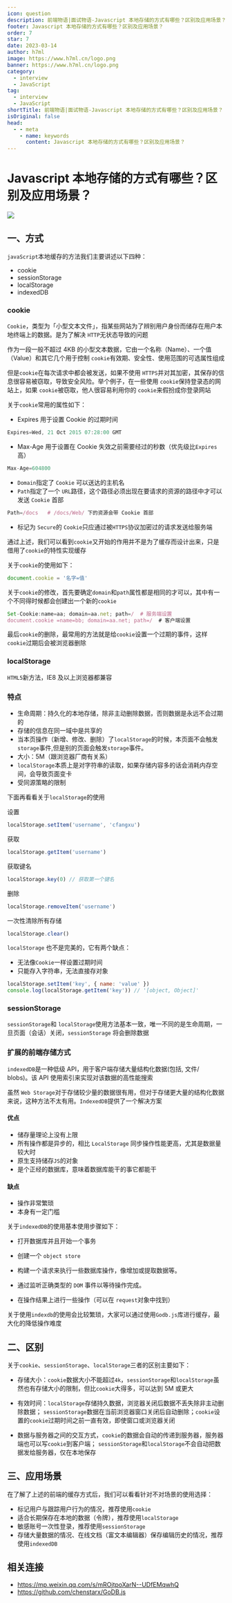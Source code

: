 ```yaml
---
icon: question
description: 前端物语|面试物语-Javascript 本地存储的方式有哪些？区别及应用场景？
footer: Javascript 本地存储的方式有哪些？区别及应用场景？
order: 7
star: 7
date: 2023-03-14
author: h7ml
image: https://www.h7ml.cn/logo.png
banner: https://www.h7ml.cn/logo.png
category:
  - interview
  - JavaScript
tag:
  - interview
  - JavaScript
shortTitle: 前端物语|面试物语-Javascript 本地存储的方式有哪些？区别及应用场景？
isOriginal: false
head:
  - - meta
    - name: keywords
      content: Javascript 本地存储的方式有哪些？区别及应用场景？
---
```


# Javascript 本地存储的方式有哪些？区别及应用场景？

![](http://static.5ibug.net/vitepress/assets/images/interview/68dccf20-849f-11eb-ab90-d9ae814b240d.png)

## 一、方式

`javaScript`本地缓存的方法我们主要讲述以下四种：

- cookie
- sessionStorage
- localStorage
- indexedDB

### cookie

`Cookie`，类型为「小型文本文件」，指某些网站为了辨别用户身份而储存在用户本地终端上的数据。是为了解决 `HTTP`无状态导致的问题

作为一段一般不超过 4KB 的小型文本数据，它由一个名称（Name）、一个值（Value）和其它几个用于控制 `cookie`有效期、安全性、使用范围的可选属性组成

但是`cookie`在每次请求中都会被发送，如果不使用 `HTTPS`并对其加密，其保存的信息很容易被窃取，导致安全风险。举个例子，在一些使用 `cookie`保持登录态的网站上，如果 `cookie`被窃取，他人很容易利用你的 `cookie`来假扮成你登录网站

关于`cookie`常用的属性如下：

- Expires 用于设置 Cookie 的过期时间

```js
Expires=Wed, 21 Oct 2015 07:28:00 GMT
```

- Max-Age 用于设置在 Cookie 失效之前需要经过的秒数（优先级比`Expires`高）

```js
Max-Age=604800
```

- `Domain`指定了 `Cookie` 可以送达的主机名
- `Path`指定了一个 `URL`路径，这个路径必须出现在要请求的资源的路径中才可以发送 `Cookie` 首部

```js
Path=/docs   # /docs/Web/ 下的资源会带 Cookie 首部
```

- 标记为 `Secure`的 `Cookie`只应通过被`HTTPS`协议加密过的请求发送给服务端

通过上述，我们可以看到`cookie`又开始的作用并不是为了缓存而设计出来，只是借用了`cookie`的特性实现缓存

关于`cookie`的使用如下：

```js
document.cookie = '名字=值'
```

关于`cookie`的修改，首先要确定`domain`和`path`属性都是相同的才可以，其中有一个不同得时候都会创建出一个新的`cookie`

```js
Set-Cookie:name=aa; domain=aa.net; path=/  # 服务端设置
document.cookie =name=bb; domain=aa.net; path=/  # 客户端设置
```

最后`cookie`的删除，最常用的方法就是给`cookie`设置一个过期的事件，这样`cookie`过期后会被浏览器删除

### localStorage

`HTML5`新方法，IE8 及以上浏览器都兼容

### 特点

- 生命周期：持久化的本地存储，除非主动删除数据，否则数据是永远不会过期的
- 存储的信息在同一域中是共享的
- 当本页操作（新增、修改、删除）了`localStorage`的时候，本页面不会触发`storage`事件,但是别的页面会触发`storage`事件。
- 大小：5M（跟浏览器厂商有关系）
- `localStorage`本质上是对字符串的读取，如果存储内容多的话会消耗内存空间，会导致页面变卡
- 受同源策略的限制

下面再看看关于`localStorage`的使用

设置

```js
localStorage.setItem('username', 'cfangxu')
```

获取

```js
localStorage.getItem('username')
```

获取键名

```js
localStorage.key(0) // 获取第一个键名
```

删除

```js
localStorage.removeItem('username')
```

一次性清除所有存储

```js
localStorage.clear()
```

`localStorage` 也不是完美的，它有两个缺点：

- 无法像`Cookie`一样设置过期时间
- 只能存入字符串，无法直接存对象

```js
localStorage.setItem('key', { name: 'value' })
console.log(localStorage.getItem('key')) // '[object, Object]'
```

### sessionStorage

`sessionStorage`和 `localStorage`使用方法基本一致，唯一不同的是生命周期，一旦页面（会话）关闭，`sessionStorage` 将会删除数据

### 扩展的前端存储方式

`indexedDB`是一种低级 API，用于客户端存储大量结构化数据(包括, 文件/ blobs)。该 API 使用索引来实现对该数据的高性能搜索

虽然 `Web Storage`对于存储较少量的数据很有用，但对于存储更大量的结构化数据来说，这种方法不太有用。`IndexedDB`提供了一个解决方案

#### 优点

- 储存量理论上没有上限
- 所有操作都是异步的，相比 `LocalStorage` 同步操作性能更高，尤其是数据量较大时
- 原生支持储存`JS`的对象
- 是个正经的数据库，意味着数据库能干的事它都能干

#### 缺点

- 操作非常繁琐
- 本身有一定门槛

关于`indexedDB`的使用基本使用步骤如下：

- 打开数据库并且开始一个事务

- 创建一个 `object store`
- 构建一个请求来执行一些数据库操作，像增加或提取数据等。
- 通过监听正确类型的 `DOM` 事件以等待操作完成。
- 在操作结果上进行一些操作（可以在 `request`对象中找到）

关于使用`indexdb`的使用会比较繁琐，大家可以通过使用`Godb.js`库进行缓存，最大化的降低操作难度

## 二、区别

关于`cookie`、`sessionStorage`、`localStorage`三者的区别主要如下：

- 存储大小：`cookie`数据大小不能超过`4k`，`sessionStorage`和`localStorage`虽然也有存储大小的限制，但比`cookie`大得多，可以达到 5M 或更大

- 有效时间：`localStorage`存储持久数据，浏览器关闭后数据不丢失除非主动删除数据； `sessionStorage`数据在当前浏览器窗口关闭后自动删除；`cookie`设置的`cookie`过期时间之前一直有效，即使窗口或浏览器关闭

- 数据与服务器之间的交互方式，`cookie`的数据会自动的传递到服务器，服务器端也可以写`cookie`到客户端； `sessionStorage`和`localStorage`不会自动把数据发给服务器，仅在本地保存

## 三、应用场景

在了解了上述的前端的缓存方式后，我们可以看看针对不对场景的使用选择：

- 标记用户与跟踪用户行为的情况，推荐使用`cookie`
- 适合长期保存在本地的数据（令牌），推荐使用`localStorage`
- 敏感账号一次性登录，推荐使用`sessionStorage`
- 存储大量数据的情况、在线文档（富文本编辑器）保存编辑历史的情况，推荐使用`indexedDB`

## 相关连接

- <https://mp.weixin.qq.com/s/mROjtpoXarN--UDfEMqwhQ>
- <https://github.com/chenstarx/GoDB.js>
